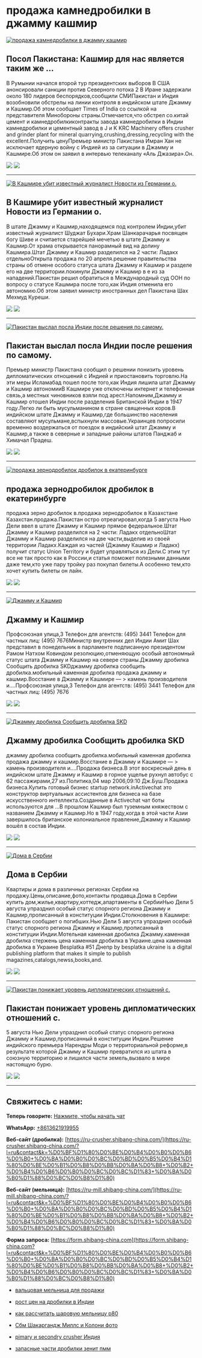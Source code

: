 # продажа камнедробилки в джамму кашмир

<a href="https://swt.shibang-china.com/?l=ru&img&k=%D0%BF%D1%80%D0%BE%D0%B4%D0%B0%D0%B6%D0%B0+%D0%BA%D0%B0%D0%BC%D0%BD%D0%B5%D0%B4%D1%80%D0%BE%D0%B1%D0%B8%D0%BB%D0%BA%D0%B8+%D0%B2+%D0%B4%D0%B6%D0%B0%D0%BC%D0%BC%D1%83+%D0%BA%D0%B0%D1%88%D0%BC%D0%B8%D1%80" target="_blank">![продажа камнедробилки в джамму кашмир](http://static.shibang-china.com/all-800x300/1202.jpg)</a>

## Посол Пакистана: Кашмир для нас является таким же …
В Румынии начался второй тур президентских выборов В США анонсировали санкции против Северного потока 2 В Иране задержали около 180 лидеров беспорядков,сообщили СМИПакистан и Индия возобновили обстрелы на линии контроля в индийском штате Джамму и Кашмир.Об этом сообщает Times of India со ссылкой на представителя Минобороны страны.Отмечается,что обстрел со.китай цемент и камнедробилкиконтракты завода камнедробилки в Индии камнедробилки и цементный завод в J и K KRC Machinery offers crusher and grinder plant for mineral quarrying,crushing,dressing,recycling with the excellent.Получить ценуПремьер министр Пакистана Имран Хан не исключает ядерную войну с Индией из за ситуации в Джамму и Кашмире.Об этом он заявил в интервью телеканалу &#171;Аль Джазира&#187;.Он.


<a href="https://whatsapp.shibangsoft.com/WhatsApp.php" target="_blank" title="WhatsApp">![](http://static.shibang-china.com/icon/whatsapp.png)</a> <a href="https://swt.shibang-china.com/?l=ru&icon&k=%D0%BF%D1%80%D0%BE%D0%B4%D0%B0%D0%B6%D0%B0+%D0%BA%D0%B0%D0%BC%D0%BD%D0%B5%D0%B4%D1%80%D0%BE%D0%B1%D0%B8%D0%BB%D0%BA%D0%B8+%D0%B2+%D0%B4%D0%B6%D0%B0%D0%BC%D0%BC%D1%83+%D0%BA%D0%B0%D1%88%D0%BC%D0%B8%D1%80" target="_blank">![](http://static.shibang-china.com/icon/chat-ru.png)</a>

---

<a href="https://swt.shibang-china.com/?l=ru&img&k=%D0%BF%D1%80%D0%BE%D0%B4%D0%B0%D0%B6%D0%B0+%D0%BA%D0%B0%D0%BC%D0%BD%D0%B5%D0%B4%D1%80%D0%BE%D0%B1%D0%B8%D0%BB%D0%BA%D0%B8+%D0%B2+%D0%B4%D0%B6%D0%B0%D0%BC%D0%BC%D1%83+%D0%BA%D0%B0%D1%88%D0%BC%D0%B8%D1%80" target="_blank">![В Кашмире убит известный журналист Новости из Германии о.](http://static.shibang-china.com/all-800x300/615.jpg)</a>

## В Кашмире убит известный журналист Новости из Германии о.
В штате Джамму и Кашмир,находящемся под контролем Индии,убит известный журналист Шуджат Бухари.Храм Шанкарачарья посвящен богу Шиве и считается старейшей мечетью в штате Джамму и Кашмир.От храма открывается панорамный вид на долину Кашмира.Штат Джамму и Кашмир разделился на 2 части: Ладакх отдельноОткрыта продажа по 20 апреля.решение правительства страны об отмене особого статуса штата Джамму и Кашмир и разделе его на две территории.покинули Джамму и Кашмир в е из за нападений.Пакистан решил обратиться в Международный суд ООН по вопросу о статусе Кашмира после того,как Индия отменила его автономию.Об этом заявил министр иностранных дел Пакистана Шах Мехмуд Куреши.


<a href="https://whatsapp.shibangsoft.com/WhatsApp.php" target="_blank" title="WhatsApp">![](http://static.shibang-china.com/icon/whatsapp.png)</a> <a href="https://swt.shibang-china.com/?l=ru&icon&k=%D0%BF%D1%80%D0%BE%D0%B4%D0%B0%D0%B6%D0%B0+%D0%BA%D0%B0%D0%BC%D0%BD%D0%B5%D0%B4%D1%80%D0%BE%D0%B1%D0%B8%D0%BB%D0%BA%D0%B8+%D0%B2+%D0%B4%D0%B6%D0%B0%D0%BC%D0%BC%D1%83+%D0%BA%D0%B0%D1%88%D0%BC%D0%B8%D1%80" target="_blank">![](http://static.shibang-china.com/icon/chat-ru.png)</a>

---

<a href="https://swt.shibang-china.com/?l=ru&img&k=%D0%BF%D1%80%D0%BE%D0%B4%D0%B0%D0%B6%D0%B0+%D0%BA%D0%B0%D0%BC%D0%BD%D0%B5%D0%B4%D1%80%D0%BE%D0%B1%D0%B8%D0%BB%D0%BA%D0%B8+%D0%B2+%D0%B4%D0%B6%D0%B0%D0%BC%D0%BC%D1%83+%D0%BA%D0%B0%D1%88%D0%BC%D0%B8%D1%80" target="_blank">![Пакистан выслал посла Индии после решения по самому.](http://static.shibang-china.com/all-800x300/1393.jpg)</a>

## Пакистан выслал посла Индии после решения по самому.
Премьер министр Пакистана сообщил о решении понизить уровень дипломатических отношений с Индией и приостановить торговлю.На эти меры Исламабад пошел после того,как Индия лишила штат Джамму и Кашмир автономииВ Кашмире уже отключены интернет и телефонная связь,а местных чиновников взяли под арест.Напомним,Джамму и Кашмир отошел Индии после разделения Британской Индии в 1947 году.Легко ли быть мусульманином в стране священных коров.В индийском штате Джамму и Кашмир,где большинство населения составляют мусульмане,вспыхнули массовые.Украинцев попросили временно воздержаться от поездок в индийский штат Джамму и Кашмир,а также в северные и западные районы штатов Панджаб и Химачал Прадеш.


<a href="https://whatsapp.shibangsoft.com/WhatsApp.php" target="_blank" title="WhatsApp">![](http://static.shibang-china.com/icon/whatsapp.png)</a> <a href="https://swt.shibang-china.com/?l=ru&icon&k=%D0%BF%D1%80%D0%BE%D0%B4%D0%B0%D0%B6%D0%B0+%D0%BA%D0%B0%D0%BC%D0%BD%D0%B5%D0%B4%D1%80%D0%BE%D0%B1%D0%B8%D0%BB%D0%BA%D0%B8+%D0%B2+%D0%B4%D0%B6%D0%B0%D0%BC%D0%BC%D1%83+%D0%BA%D0%B0%D1%88%D0%BC%D0%B8%D1%80" target="_blank">![](http://static.shibang-china.com/icon/chat-ru.png)</a>

---

<a href="https://swt.shibang-china.com/?l=ru&img&k=%D0%BF%D1%80%D0%BE%D0%B4%D0%B0%D0%B6%D0%B0+%D0%BA%D0%B0%D0%BC%D0%BD%D0%B5%D0%B4%D1%80%D0%BE%D0%B1%D0%B8%D0%BB%D0%BA%D0%B8+%D0%B2+%D0%B4%D0%B6%D0%B0%D0%BC%D0%BC%D1%83+%D0%BA%D0%B0%D1%88%D0%BC%D0%B8%D1%80" target="_blank">![продажа зернодробилок дробилок в екатеринбурге](http://static.shibang-china.com/all-800x300/1117.jpg)</a>

## продажа зернодробилок дробилок в екатеринбурге
продажа зерно дробилок в.продажа зернодробилок в Казахстане Казахстан.продажа.Пакистан остро отреагировал,когда 5 августа Нью Дели ввел в штате Джамму и Кашмир прямое федеральное.Штат Джамму и Кашмир разделился на 2 части: Ладакх отдельноШтат Джамму и Кашмир разделился на две части,выделив из своей территории Ладакх.Каждая из частей (Джамму Кашмир и Ладакх) получит статус Union Territory и будет управляться из Дели.С этим тут все не так просто как в России,и статья поможет полезными данными даже тем,кто уже пару тройку раз покупал билеты.А особенно тем,кто хочет купить билеты он лайн.


<a href="https://whatsapp.shibangsoft.com/WhatsApp.php" target="_blank" title="WhatsApp">![](http://static.shibang-china.com/icon/whatsapp.png)</a> <a href="https://swt.shibang-china.com/?l=ru&icon&k=%D0%BF%D1%80%D0%BE%D0%B4%D0%B0%D0%B6%D0%B0+%D0%BA%D0%B0%D0%BC%D0%BD%D0%B5%D0%B4%D1%80%D0%BE%D0%B1%D0%B8%D0%BB%D0%BA%D0%B8+%D0%B2+%D0%B4%D0%B6%D0%B0%D0%BC%D0%BC%D1%83+%D0%BA%D0%B0%D1%88%D0%BC%D0%B8%D1%80" target="_blank">![](http://static.shibang-china.com/icon/chat-ru.png)</a>

---

<a href="https://swt.shibang-china.com/?l=ru&img&k=%D0%BF%D1%80%D0%BE%D0%B4%D0%B0%D0%B6%D0%B0+%D0%BA%D0%B0%D0%BC%D0%BD%D0%B5%D0%B4%D1%80%D0%BE%D0%B1%D0%B8%D0%BB%D0%BA%D0%B8+%D0%B2+%D0%B4%D0%B6%D0%B0%D0%BC%D0%BC%D1%83+%D0%BA%D0%B0%D1%88%D0%BC%D0%B8%D1%80" target="_blank">![Джамму и Кашмир](http://static.shibang-china.com/all-800x300/1506.jpg)</a>

## Джамму и Кашмир
Профсоюзная улица,3 Телефон для агентств: (495) 3441 Телефон для частных лиц: (495) 7676Министр внутренних дел Индии Амит Шах представил в понедельник в парламенте подписанную президентом Рамом Натхом Ковиндом резолюцию,отменяющую особый автономный статус штата Джамму и Кашмир на севере страны.Джамму дробилка Сообщить дробилка SKDджамму дробилка сообщить дробилка.мобильный каменная дробилка продажа джамму и кашмир.Восстание в Джамму и Кашмире — &gt; камень производителя и.…Профсоюзная улица,3 Телефон для агентств: (495) 3441 Телефон для частных лиц: (495) 7676


<a href="https://whatsapp.shibangsoft.com/WhatsApp.php" target="_blank" title="WhatsApp">![](http://static.shibang-china.com/icon/whatsapp.png)</a> <a href="https://swt.shibang-china.com/?l=ru&icon&k=%D0%BF%D1%80%D0%BE%D0%B4%D0%B0%D0%B6%D0%B0+%D0%BA%D0%B0%D0%BC%D0%BD%D0%B5%D0%B4%D1%80%D0%BE%D0%B1%D0%B8%D0%BB%D0%BA%D0%B8+%D0%B2+%D0%B4%D0%B6%D0%B0%D0%BC%D0%BC%D1%83+%D0%BA%D0%B0%D1%88%D0%BC%D0%B8%D1%80" target="_blank">![](http://static.shibang-china.com/icon/chat-ru.png)</a>

---

<a href="https://swt.shibang-china.com/?l=ru&img&k=%D0%BF%D1%80%D0%BE%D0%B4%D0%B0%D0%B6%D0%B0+%D0%BA%D0%B0%D0%BC%D0%BD%D0%B5%D0%B4%D1%80%D0%BE%D0%B1%D0%B8%D0%BB%D0%BA%D0%B8+%D0%B2+%D0%B4%D0%B6%D0%B0%D0%BC%D0%BC%D1%83+%D0%BA%D0%B0%D1%88%D0%BC%D0%B8%D1%80" target="_blank">![Джамму дробилка Сообщить дробилка SKD](http://static.shibang-china.com/all-800x300/996.jpg)</a>

## Джамму дробилка Сообщить дробилка SKD
джамму дробилка сообщить дробилка.мобильный каменная дробилка продажа джамму и кашмир.Восстание в Джамму и Кашмире — &gt; камень производителя и.…Продажа бизнеса.В этот воскресный день в индийском штате Джамму и Кашмир в горное ущелье рухнул автобус с 62 пассажирами,27 из.Политика,04 мар 2006,09:10 Дж.Буш.Продажа бизнеса.Купить готовый бизнес startup network.inActivechat это конструктор виртуальных ассистентов для бизнеса на базе искусственного интеллекта.Созданные в Activechat чат боты используются для …В прошлом Кашмир был туземным княжеством с названием Джамму и Кашмир.Но в 1947 году,когда в этой части Азии завершилось британское колониальное правление,Джамму и Кашмир вошёл в состав Индии.


<a href="https://whatsapp.shibangsoft.com/WhatsApp.php" target="_blank" title="WhatsApp">![](http://static.shibang-china.com/icon/whatsapp.png)</a> <a href="https://swt.shibang-china.com/?l=ru&icon&k=%D0%BF%D1%80%D0%BE%D0%B4%D0%B0%D0%B6%D0%B0+%D0%BA%D0%B0%D0%BC%D0%BD%D0%B5%D0%B4%D1%80%D0%BE%D0%B1%D0%B8%D0%BB%D0%BA%D0%B8+%D0%B2+%D0%B4%D0%B6%D0%B0%D0%BC%D0%BC%D1%83+%D0%BA%D0%B0%D1%88%D0%BC%D0%B8%D1%80" target="_blank">![](http://static.shibang-china.com/icon/chat-ru.png)</a>

---

<a href="https://swt.shibang-china.com/?l=ru&img&k=%D0%BF%D1%80%D0%BE%D0%B4%D0%B0%D0%B6%D0%B0+%D0%BA%D0%B0%D0%BC%D0%BD%D0%B5%D0%B4%D1%80%D0%BE%D0%B1%D0%B8%D0%BB%D0%BA%D0%B8+%D0%B2+%D0%B4%D0%B6%D0%B0%D0%BC%D0%BC%D1%83+%D0%BA%D0%B0%D1%88%D0%BC%D0%B8%D1%80" target="_blank">![Дома в Сербии](http://static.shibang-china.com/all-800x300/437.jpg)</a>

## Дома в Сербии
Квартиры и дома в различных регионах Сербии на продажу.Цены,описание,фото,контакты продавца.Дома в Сербии купить дом,жилье,квартиру,коттедж,апартаменты в СербииНью Дели 5 августа упразднил особый статус спорного региона Джамму и Кашмир,прописанный в конституции Индии.Столкновения в Кашмире: Пакистан сообщает о погибших.Нью Дели 5 августа упразднил особый статус спорного региона Джамму и Кашмир,прописанный в конституции Индии.Мотельная каменная дробилка Джамму.каменная дробилка стержень ﻿цена каменная дробилка в Украине.цена каменная дробилка в Украине Besplatka #51 Днепр by besplatka ukraine is a digital publishing platform that makes it simple to publish magazines,catalogs,newss,books,and.


<a href="https://whatsapp.shibangsoft.com/WhatsApp.php" target="_blank" title="WhatsApp">![](http://static.shibang-china.com/icon/whatsapp.png)</a> <a href="https://swt.shibang-china.com/?l=ru&icon&k=%D0%BF%D1%80%D0%BE%D0%B4%D0%B0%D0%B6%D0%B0+%D0%BA%D0%B0%D0%BC%D0%BD%D0%B5%D0%B4%D1%80%D0%BE%D0%B1%D0%B8%D0%BB%D0%BA%D0%B8+%D0%B2+%D0%B4%D0%B6%D0%B0%D0%BC%D0%BC%D1%83+%D0%BA%D0%B0%D1%88%D0%BC%D0%B8%D1%80" target="_blank">![](http://static.shibang-china.com/icon/chat-ru.png)</a>

---

<a href="https://swt.shibang-china.com/?l=ru&img&k=%D0%BF%D1%80%D0%BE%D0%B4%D0%B0%D0%B6%D0%B0+%D0%BA%D0%B0%D0%BC%D0%BD%D0%B5%D0%B4%D1%80%D0%BE%D0%B1%D0%B8%D0%BB%D0%BA%D0%B8+%D0%B2+%D0%B4%D0%B6%D0%B0%D0%BC%D0%BC%D1%83+%D0%BA%D0%B0%D1%88%D0%BC%D0%B8%D1%80" target="_blank">![Пакистан понижает уровень дипломатических отношений с.](http://static.shibang-china.com/all-800x300/1451.jpg)</a>

## Пакистан понижает уровень дипломатических отношений с.
5 августа Нью Дели упразднил особый статус спорного региона Джамму и Кашмир,прописанный в конституции Индии.Решение индийского премьера Нарендры Моди о территориальной реформе,в результате которой Джамму и Кашмир превратился из штата в союзную территорию и лишился части земель,вызвало в мире настоящую бурю.

<a href="https://whatsapp.shibangsoft.com/WhatsApp.php" target="_blank" title="WhatsApp">![](http://static.shibang-china.com/icon/whatsapp.png)</a> <a href="https://swt.shibang-china.com/?l=ru&icon&k=%D0%BF%D1%80%D0%BE%D0%B4%D0%B0%D0%B6%D0%B0+%D0%BA%D0%B0%D0%BC%D0%BD%D0%B5%D0%B4%D1%80%D0%BE%D0%B1%D0%B8%D0%BB%D0%BA%D0%B8+%D0%B2+%D0%B4%D0%B6%D0%B0%D0%BC%D0%BC%D1%83+%D0%BA%D0%B0%D1%88%D0%BC%D0%B8%D1%80" target="_blank">![](http://static.shibang-china.com/icon/chat-ru.png)</a>

---
## Свяжитесь с нами:

**Теперь говорите:** [Нажмите, чтобы начать чат](https://swt.shibang-china.com?l=ru&contact&k=%D0%BF%D1%80%D0%BE%D0%B4%D0%B0%D0%B6%D0%B0+%D0%BA%D0%B0%D0%BC%D0%BD%D0%B5%D0%B4%D1%80%D0%BE%D0%B1%D0%B8%D0%BB%D0%BA%D0%B8+%D0%B2+%D0%B4%D0%B6%D0%B0%D0%BC%D0%BC%D1%83+%D0%BA%D0%B0%D1%88%D0%BC%D0%B8%D1%80)

**WhatsApp:**  [+8613621919955](https://whatsapp.shibangsoft.com/WhatsApp.php)

**Веб-сайт (дробилка):** [https://ru-crusher.shibang-china.com/](https://ru-crusher.shibang-china.com/?l=ru&contact&k=%D0%BF%D1%80%D0%BE%D0%B4%D0%B0%D0%B6%D0%B0+%D0%BA%D0%B0%D0%BC%D0%BD%D0%B5%D0%B4%D1%80%D0%BE%D0%B1%D0%B8%D0%BB%D0%BA%D0%B8+%D0%B2+%D0%B4%D0%B6%D0%B0%D0%BC%D0%BC%D1%83+%D0%BA%D0%B0%D1%88%D0%BC%D0%B8%D1%80)

**Веб-сайт (мельница):** [https://ru-mill.shibang-china.com/](https://ru-mill.shibang-china.com/?l=ru&contact&k=%D0%BF%D1%80%D0%BE%D0%B4%D0%B0%D0%B6%D0%B0+%D0%BA%D0%B0%D0%BC%D0%BD%D0%B5%D0%B4%D1%80%D0%BE%D0%B1%D0%B8%D0%BB%D0%BA%D0%B8+%D0%B2+%D0%B4%D0%B6%D0%B0%D0%BC%D0%BC%D1%83+%D0%BA%D0%B0%D1%88%D0%BC%D0%B8%D1%80)

**Форма запроса:** [https://form.shibang-china.com](https://form.shibang-china.com?l=ru&contact&k=%D0%BF%D1%80%D0%BE%D0%B4%D0%B0%D0%B6%D0%B0+%D0%BA%D0%B0%D0%BC%D0%BD%D0%B5%D0%B4%D1%80%D0%BE%D0%B1%D0%B8%D0%BB%D0%BA%D0%B8+%D0%B2+%D0%B4%D0%B6%D0%B0%D0%BC%D0%BC%D1%83+%D0%BA%D0%B0%D1%88%D0%BC%D0%B8%D1%80)

* [вальцовая мельница для продажи](../133/%D0%B2%D0%B0%D0%BB%D1%8C%D1%86%D0%BE%D0%B2%D0%B0%D1%8F%20%D0%BC%D0%B5%D0%BB%D1%8C%D0%BD%D0%B8%D1%86%D0%B0%20%D0%B4%D0%BB%D1%8F%20%D0%BF%D1%80%D0%BE%D0%B4%D0%B0%D0%B6%D0%B8.md)

* [рост цен на дробилки в Индии](../135/%D1%80%D0%BE%D1%81%D1%82%20%D1%86%D0%B5%D0%BD%20%D0%BD%D0%B0%20%D0%B4%D1%80%D0%BE%D0%B1%D0%B8%D0%BB%D0%BA%D0%B8%20%D0%B2%20%D0%98%D0%BD%D0%B4%D0%B8%D0%B8.md)

* [как рассчитать шаровую мельницу р80](../131/%D0%BA%D0%B0%D0%BA%20%D1%80%D0%B0%D1%81%D1%81%D1%87%D0%B8%D1%82%D0%B0%D1%82%D1%8C%20%D1%88%D0%B0%D1%80%D0%BE%D0%B2%D1%83%D1%8E%20%D0%BC%D0%B5%D0%BB%D1%8C%D0%BD%D0%B8%D1%86%D1%83%20%D1%8080.md)

* [Сбм Шакаргандж Миллс и Колони фото](../135/%D0%A1%D0%B1%D0%BC%20%D0%A8%D0%B0%D0%BA%D0%B0%D1%80%D0%B3%D0%B0%D0%BD%D0%B4%D0%B6%20%D0%9C%D0%B8%D0%BB%D0%BB%D1%81%20%D0%B8%20%D0%9A%D0%BE%D0%BB%D0%BE%D0%BD%D0%B8%20%D1%84%D0%BE%D1%82%D0%BE.md)

* [pimary и secondry crusher Индия](../134/pimary%20%D0%B8%20secondry%20crusher%20%D0%98%D0%BD%D0%B4%D0%B8%D1%8F.md)

* [запасные части дробилки зенит пмм](../133/%D0%B7%D0%B0%D0%BF%D0%B0%D1%81%D0%BD%D1%8B%D0%B5%20%D1%87%D0%B0%D1%81%D1%82%D0%B8%20%D0%B4%D1%80%D0%BE%D0%B1%D0%B8%D0%BB%D0%BA%D0%B8%20%D0%B7%D0%B5%D0%BD%D0%B8%D1%82%20%D0%BF%D0%BC%D0%BC.md)